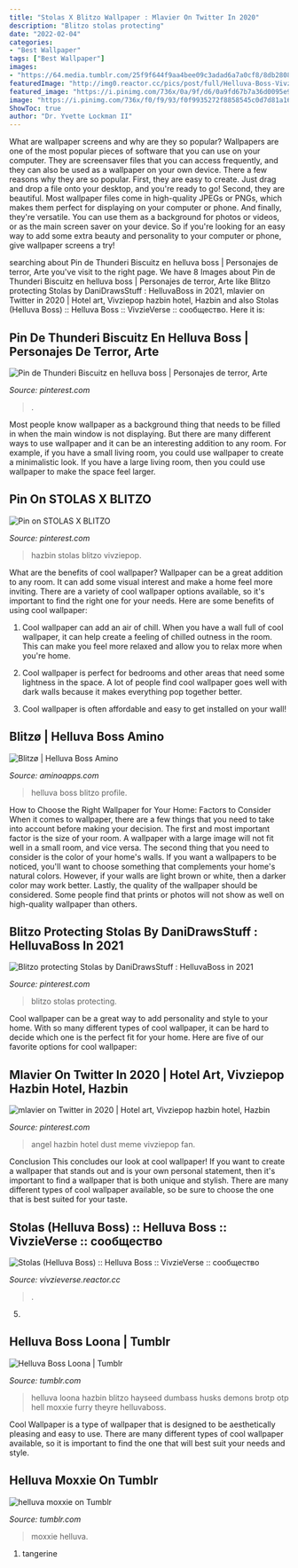 ```yaml
---
title: "Stolas X Blitzo Wallpaper : Mlavier On Twitter In 2020"
description: "Blitzo stolas protecting"
date: "2022-02-04"
categories:
- "Best Wallpaper"
tags: ["Best Wallpaper"]
images:
- "https://64.media.tumblr.com/25f9f644f9aa4bee09c3adad6a7a0cf8/8db2808c9187e7d8-a9/s640x960/eddb80fc4ebefc5a58695f4169063ec1ca4f4c23.jpg"
featuredImage: "http://img0.reactor.cc/pics/post/full/Helluva-Boss-VivzieVerse-фэндомы-Blitzo-5888688.jpeg"
featured_image: "https://i.pinimg.com/736x/0a/9f/d6/0a9fd67b7a36d0095e90f41400e3defd.jpg"
image: "https://i.pinimg.com/736x/f0/f9/93/f0f9935272f8858545c0d7d81a162e33.jpg"
ShowToc: true
author: "Dr. Yvette Lockman II"
---
```



What are wallpaper screens and why are they so popular?
Wallpapers are one of the most popular pieces of software that you can use on your computer. They are screensaver files that you can access frequently, and they can also be used as a wallpaper on your own device. There a few reasons why they are so popular. First, they are easy to create. Just drag and drop a file onto your desktop, and you're ready to go! Second, they are beautiful. Most wallpaper files come in high-quality JPEGs or PNGs, which makes them perfect for displaying on your computer or phone. And finally, they're versatile. You can use them as a background for photos or videos, or as the main screen saver on your device. So if you're looking for an easy way to add some extra beauty and personality to your computer or phone, give wallpaper screens a try!

	

		
searching about Pin de Thunderi Biscuitz en helluva boss | Personajes de terror, Arte you've visit to the right page. We have 8 Images about Pin de Thunderi Biscuitz en helluva boss | Personajes de terror, Arte like Blitzo protecting Stolas by DaniDrawsStuff : HelluvaBoss in 2021, mlavier on Twitter in 2020 | Hotel art, Vivziepop hazbin hotel, Hazbin and also Stolas (Helluva Boss) :: Helluva Boss :: VivzieVerse :: сообщество. Here it is:
		
    
## Pin De Thunderi Biscuitz En Helluva Boss | Personajes De Terror, Arte

<img loading=lazy src="https://i.pinimg.com/736x/0a/9f/d6/0a9fd67b7a36d0095e90f41400e3defd.jpg" onerror="this.onerror=null;this.src='https://tse2.mm.bing.net/th?id=OIP.79Qgmxg44e5PTLE68MdTsgHaIV&amp;pid=15.1';" alt="Pin de Thunderi Biscuitz en helluva boss | Personajes de terror, Arte">

_Source: pinterest.com_

>. 

	

Most people know wallpaper as a background thing that needs to be filled in when the main window is not displaying. But there are many different ways to use wallpaper and it can be an interesting addition to any room. For example, if you have a small living room, you could use wallpaper to create a minimalistic look. If you have a large living room, then you could use wallpaper to make the space feel larger.

    
## Pin On STOLAS X BLITZO

<img loading=lazy src="https://i.pinimg.com/736x/ae/dc/a2/aedca2ec03a69782cf825f654ab64491.jpg" onerror="this.onerror=null;this.src='https://tse1.mm.bing.net/th?id=OIP.Nd1DPQfQ_YxatEHuUC_EvAHaJQ&amp;pid=15.1';" alt="Pin on STOLAS X BLITZO">

_Source: pinterest.com_

>hazbin stolas blitzo vivziepop. 

	

What are the benefits of cool wallpaper?
Wallpaper can be a great addition to any room. It can add some visual interest and make a home feel more inviting. There are a variety of cool wallpaper options available, so it's important to find the right one for your needs. Here are some benefits of using cool wallpaper: 
1. Cool wallpaper can add an air of chill. When you have a wall full of cool wallpaper, it can help create a feeling of chilled outness in the room. This can make you feel more relaxed and allow you to relax more when you're home. 

2. Cool wallpaper is perfect for bedrooms and other areas that need some lightness in the space. A lot of people find cool wallpaper goes well with dark walls because it makes everything pop together better. 

3. Cool wallpaper is often affordable and easy to get installed on your wall!

    
## Blitzø | Helluva Boss Amino

<img loading=lazy src="https://pm1.narvii.com/7408/5567e5fdc8402a32c346f5df5693211895133989r1-694-694v2_hq.jpg" onerror="this.onerror=null;this.src='https://tse4.mm.bing.net/th?id=OIP.VPJOq23jw04H7oaXwGANogHaHa&amp;pid=15.1';" alt="Blitzø | Helluva Boss Amino">

_Source: aminoapps.com_

>helluva boss blitzo profile. 

	

How to Choose the Right Wallpaper for Your Home: Factors to Consider
When it comes to wallpaper, there are a few things that you need to take into account before making your decision. The first and most important factor is the size of your room. A wallpaper with a large image will not fit well in a small room, and vice versa. 
The second thing that you need to consider is the color of your home's walls. If you want a wallpapers to be noticed, you'll want to choose something that complements your home's natural colors. However, if your walls are light brown or white, then a darker color may work better. 
Lastly, the quality of the wallpaper should be considered. Some people find that prints or photos will not show as well on high-quality wallpaper than others.

    
## Blitzo Protecting Stolas By DaniDrawsStuff : HelluvaBoss In 2021

<img loading=lazy src="https://i.pinimg.com/736x/f0/f9/93/f0f9935272f8858545c0d7d81a162e33.jpg" onerror="this.onerror=null;this.src='https://tse3.mm.bing.net/th?id=OIP.oQeMLfdMk4zvGJA6Lwlb4gHaHa&amp;pid=15.1';" alt="Blitzo protecting Stolas by DaniDrawsStuff : HelluvaBoss in 2021">

_Source: pinterest.com_

>blitzo stolas protecting. 

	

Cool wallpaper can be a great way to add personality and style to your home. With so many different types of cool wallpaper, it can be hard to decide which one is the perfect fit for your home. Here are five of our favorite options for cool wallpaper: 

    
## Mlavier On Twitter In 2020 | Hotel Art, Vivziepop Hazbin Hotel, Hazbin

<img loading=lazy src="https://i.pinimg.com/736x/cb/82/e3/cb82e31a5b8fb84d79e88a9c90eea14d.jpg" onerror="this.onerror=null;this.src='https://tse3.mm.bing.net/th?id=OIP.nrspZvz0ynA81UrSvzFBAgHaGt&amp;pid=15.1';" alt="mlavier on Twitter in 2020 | Hotel art, Vivziepop hazbin hotel, Hazbin">

_Source: pinterest.com_

>angel hazbin hotel dust meme vivziepop fan. 

	

Conclusion
This concludes our look at cool wallpaper! If you want to create a wallpaper that stands out and is your own personal statement, then it's important to find a wallpaper that is both unique and stylish. There are many different types of cool wallpaper available, so be sure to choose the one that is best suited for your taste.

    
## Stolas (Helluva Boss) :: Helluva Boss :: VivzieVerse :: сообщество

<img loading=lazy src="http://img0.reactor.cc/pics/post/full/Helluva-Boss-VivzieVerse-фэндомы-Blitzo-5888688.jpeg" onerror="this.onerror=null;this.src='https://tse2.mm.bing.net/th?id=OIP.8GL4Fk59aUztppxXkkDuIwHaJb&amp;pid=15.1';" alt="Stolas (Helluva Boss) :: Helluva Boss :: VivzieVerse :: сообщество">

_Source: vivzieverse.reactor.cc_

>. 

	

5.

    
## Helluva Boss Loona | Tumblr

<img loading=lazy src="https://64.media.tumblr.com/25f9f644f9aa4bee09c3adad6a7a0cf8/8db2808c9187e7d8-a9/s640x960/eddb80fc4ebefc5a58695f4169063ec1ca4f4c23.jpg" onerror="this.onerror=null;this.src='https://tse2.mm.bing.net/th?id=OIP.ZsOzuzLRdVwbot3FsXpXMwHaEK&amp;pid=15.1';" alt="Helluva Boss Loona | Tumblr">

_Source: tumblr.com_

>helluva loona hazbin blitzo hayseed dumbass husks demons brotp otp hell moxxie furry theyre helluvaboss. 

	

Cool Wallpaper is a type of wallpaper that is designed to be aesthetically pleasing and easy to use. There are many different types of cool wallpaper available, so it is important to find the one that will best suit your needs and style.

    
## Helluva Moxxie On Tumblr

<img loading=lazy src="https://66.media.tumblr.com/d36c1d0553bd04e316ce987359e0fbed/75b9e91aa5d48d90-da/s640x960/094d2458d2522f2254842da6a076c98d7de8813e.png" onerror="this.onerror=null;this.src='https://tse1.mm.bing.net/th?id=OIP.tGUzWnIdKd3-Q91kyoqE8wHaLN&amp;pid=15.1';" alt="helluva moxxie on Tumblr">

_Source: tumblr.com_

>moxxie helluva. 

	

1. tangerine 

